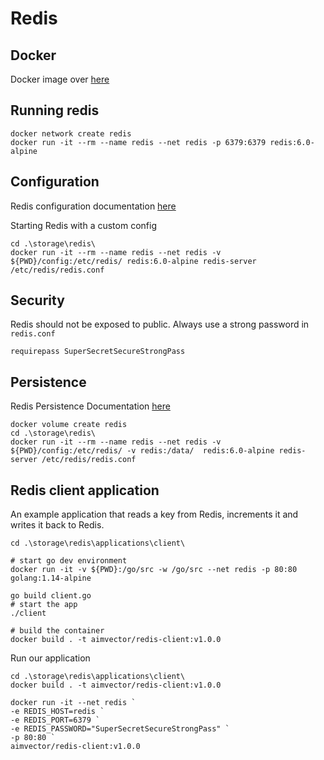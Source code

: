# Redis 

## Docker 

Docker image over [here](https://hub.docker.com/_/redis)

## Running redis

```
docker network create redis
docker run -it --rm --name redis --net redis -p 6379:6379 redis:6.0-alpine
```

## Configuration

Redis configuration documentation [here](https://redis.io/topics/config)

Starting Redis with a custom config

```
cd .\storage\redis\
docker run -it --rm --name redis --net redis -v ${PWD}/config:/etc/redis/ redis:6.0-alpine redis-server /etc/redis/redis.conf

```

## Security

Redis should not be exposed to public.
Always use a strong password in `redis.conf`

```
requirepass SuperSecretSecureStrongPass
```


## Persistence

Redis Persistence Documentation [here](https://redis.io/topics/persistence)

```
docker volume create redis
cd .\storage\redis\
docker run -it --rm --name redis --net redis -v ${PWD}/config:/etc/redis/ -v redis:/data/  redis:6.0-alpine redis-server /etc/redis/redis.conf

```


## Redis client application

An example application that reads a key from Redis, increments it and writes it back to Redis.

```
cd .\storage\redis\applications\client\

# start go dev environment
docker run -it -v ${PWD}:/go/src -w /go/src --net redis -p 80:80 golang:1.14-alpine

go build client.go
# start the app
./client

# build the container
docker build . -t aimvector/redis-client:v1.0.0

```

Run our application

```
cd .\storage\redis\applications\client\
docker build . -t aimvector/redis-client:v1.0.0

docker run -it --net redis `
-e REDIS_HOST=redis `
-e REDIS_PORT=6379 `
-e REDIS_PASSWORD="SuperSecretSecureStrongPass" `
-p 80:80 `
aimvector/redis-client:v1.0.0

```

